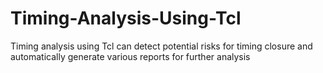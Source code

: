 # Timing-Analysis-Using-Tcl
Timing analysis using Tcl can detect potential risks for timing closure and automatically generate various reports for further analysis
